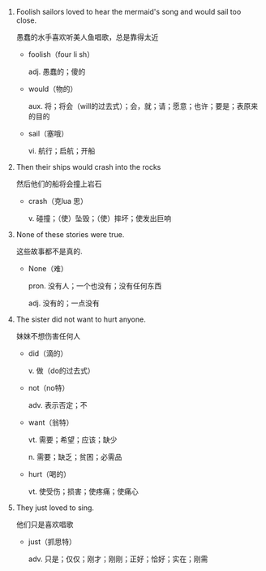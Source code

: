 1. Foolish sailors loved to hear the mermaid's song and would sail too close.

    愚蠢的水手喜欢听美人鱼唱歌，总是靠得太近

    - foolish（four li sh）

        adj. 愚蠢的；傻的

    - would（物的）

        aux. 将；将会（will的过去式）；会，就；请；愿意；也许；要是；表原来的目的

    - sail（塞哦）

        vi. 航行；启航；开船

2. Then their ships would crash into the rocks

    然后他们的船将会撞上岩石

    - crash（克lua 思）

        v. 碰撞；（使）坠毁；（使）摔坏；使发出巨响

3. None of these stories were true.

    这些故事都不是真的.

    - None（难）

        pron. 没有人；一个也没有；没有任何东西

        adj. 没有的；一点没有

4. The sister did not want to hurt anyone.

    妹妹不想伤害任何人

    - did（滴的）

        v. 做（do的过去式）

    - not（no特）

        adv. 表示否定；不

    - want（翁特）

        vt. 需要；希望；应该；缺少

        n. 需要；缺乏；贫困；必需品

    - hurt（喝的）

        vt. 使受伤；损害；使疼痛；使痛心

5. They just loved to sing.

    他们只是喜欢唱歌

    - just（抓思特）

        adv. 只是；仅仅；刚才；刚刚；正好；恰好；实在；刚需
